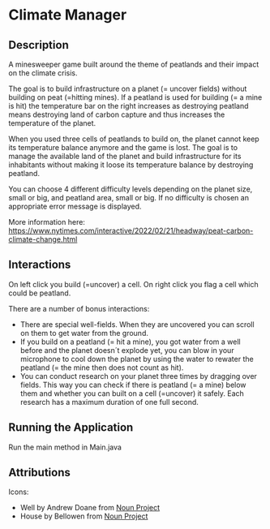 # Climate Manager

## Description
A minesweeper game built around the theme of peatlands and their impact on the climate crisis. 

The goal is to build infrastructure on a planet (= uncover fields) without building on peat (=hitting mines). If a peatland is used for building (= a mine is hit) the temperature bar on the right increases as destroying peatland means destroying land of carbon capture and thus increases the temperature of the planet. 

When you used three cells of peatlands to build on, the planet cannot keep its temperature balance anymore and the game is lost. The goal is to manage the available land of the planet and build infrastructure for its inhabitants without making it loose its temperature balance by destroying peatland.

You can choose 4 different difficulty levels depending on the planet size, small or big, and peatland area, small or big. If no difficulty is chosen an appropriate error message is displayed.

More information here: https://www.nytimes.com/interactive/2022/02/21/headway/peat-carbon-climate-change.html

## Interactions
On left click you build (=uncover) a cell. On right click you flag a cell which could be peatland.

There are a number of bonus interactions:
* There are special well-fields. When they are uncovered you can scroll on them to get water from the ground.
* If you build on a peatland (= hit a mine), you got water from a well before and the planet doesn´t explode yet, you can blow in your microphone to cool down the planet by using the water to rewater the peatland (= the mine then does not count as hit).
* You can conduct research on your planet three times by dragging over fields. This way you can check if there is peatland (= a mine) below them and whether you can built on a cell (=uncover) it safely. Each research has a maximum duration of one full second.

## Running the Application

Run the main method in Main.java



## Attributions
Icons: 
* Well by Andrew Doane from <a href="https://thenounproject.com/browse/icons/term/well/" target="_blank" title="Well Icons">Noun Project</a>
* House by Bellowen from <a href="https://thenounproject.com/browse/icons/term/house/" target="_blank" title="House Icons">Noun Project</a>
